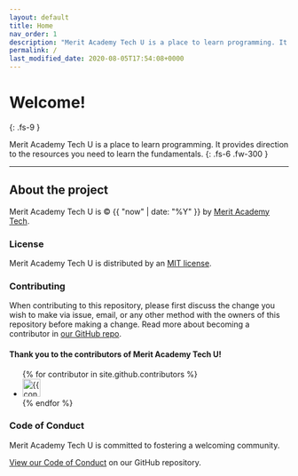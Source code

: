 ```yaml
---
layout: default
title: Home
nav_order: 1
description: "Merit Academy Tech U is a place to learn programming. It provides direction to the resources you need to learn the fundamentals."
permalink: /
last_modified_date: 2020-08-05T17:54:08+0000
---
```


# Welcome!
{: .fs-9 }

Merit Academy Tech U is a place to learn programming. It provides direction to the resources you need to learn the fundamentals.
{: .fs-6 .fw-300 }

---

## About the project

Merit Academy Tech U is &copy; {{ "now" | date: "%Y" }} by [Merit Academy Tech](https://meritacademy.tech).

### License

Merit Academy Tech U is distributed by an [MIT license](https://github.com/buckldav/learn-merit/tree/master/LICENSE.txt).

### Contributing

When contributing to this repository, please first discuss the change you wish to make via issue,
email, or any other method with the owners of this repository before making a change. Read more about becoming a contributor in [our GitHub repo](https://github.com/buckldav/learn-merit).

#### Thank you to the contributors of Merit Academy Tech U!

<ul class="list-style-none">
{% for contributor in site.github.contributors %}
  <li class="d-inline-block mr-1">
     <a href="{{ contributor.html_url }}"><img src="{{ contributor.avatar_url }}" width="32" height="32" alt="{{ contributor.login }}"/></a>
  </li>
{% endfor %}
</ul>

### Code of Conduct

Merit Academy Tech U is committed to fostering a welcoming community.

[View our Code of Conduct](https://github.com/buckldav/learn-merit/tree/master/CODE_OF_CONDUCT.md) on our GitHub repository. 
